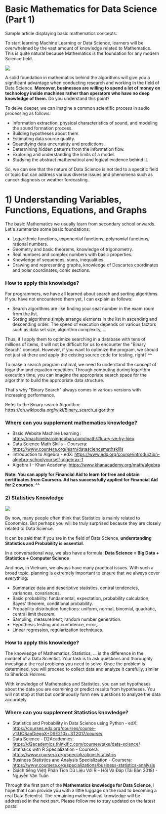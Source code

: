 # Basic Mathematics for Data Science (Part 1)

Sample article displaying basic mathematics concepts.

<!--more-->



To start learning Machine Learning or Data Science, learners will be overwhelmed by the vast amount of knowledge related to Mathematics. This is quite natural because Mathematics is the foundation for any modern Science field.

![](https://cdn-images-1.medium.com/max/1200/1*LzmSYF2pn5ZaBdUZxSM-JA.jpeg)

A solid foundation in mathematics behind the algorithms will give you a significant advantage when conducting research and working in the field of Data Science. **Moreover, businesses are willing to spend a lot of money on technology inside machines rather than operators who have no deep knowledge of them.** Do you understand this point?

To delve deeper, we can imagine a common scientific process in audio processing as follows:
  - Information extraction, physical characteristics of sound, and modeling the sound formation process.
  - Building hypotheses about them.
  - Estimating data source quality.
  - Quantifying data uncertainty and predictions.
  - Determining hidden patterns from the information flow.
  - Exploring and understanding the limits of a model.
  - Studying the abstract mathematical and logical evidence behind it.

So, we can see that the nature of Data Science is not tied to a specific field or topic but can address various diverse issues and phenomena such as cancer diagnosis or weather forecasting.

# 1) Understanding Variables, Functions, Equations, and Graphs

The basic Mathematics we usually learn from secondary school onwards. Let's summarize some basic foundations:
- Logarithmic functions, exponential functions, polynomial functions, rational numbers.
- Geometry and basic theorems, knowledge of trigonometry.
- Real numbers and complex numbers with basic properties.
- Knowledge of sequences, sums, inequalities.
- Drawing and representing graphs, knowledge of Descartes coordinates and polar coordinates, conic sections.

### How to apply this knowledge?

For programmers, we have all learned about search and sorting algorithms. If you have not encountered them yet, I can explain as follows:
- Search algorithms are like finding your seat number in the exam room from the list.
- Sorting algorithms simply arrange elements in the list in ascending and descending order. The speed of execution depends on various factors such as data set size, algorithm complexity, ...

Thus, if I apply them to optimize searching in a database with tens of millions of items, it will not be difficult for us to encounter the "Binary Search" concept. However, if you want to optimize the program, we should not just sit there and apply the existing source code for testing, right? ^^

To make a search program optimal, we need to understand the concept of logarithm and equation repetition. Through computing during logarithm execution time, you can imagine the appropriate search space for the algorithm to build the appropriate data structure.

That's why "Binary Search" always comes in various versions with increasing performance.

Refer to the Binary search Algorithm: https://en.wikipedia.org/wiki/Binary_search_algorithm

### Where can you supplement mathematics knowledge?

- Bssic Website Machine Learning : https://machinelearningcoban.com/math/#luu-y-ve-ky-hieu
- Data Science Math Skills - Coursera: https://www.coursera.org/learn/datasciencemathskills
- Introduction to Algebra - edX: https://www.edx.org/course/introduction-algebra-schoolyourself-algebrax-1
- Algebra I - Khan Academy: https://www.khanacademy.org/math/algebra

**Note: You can apply for Financial Aid to learn for free and obtain certificates from Coursera. Ad has successfully applied for Financial Aid for 2 courses. ^^** 

### 2) Statistics Knowledge

![](https://www.joshuanhook.com/wp-content/uploads/2017/06/statistics-denial-statistics-debacles-Malfeasance.jpg)

By now, many people often think that Statistics is mainly related to Economics. But perhaps you will be truly surprised because they are closely related to Data Science. 

It can be said that if you are in the field of Data Science, **understanding Statistics and Probability is essential**.

In a conversational way, we also have a formula:
**Data Science = Big Data + Statistics + Computer Science**

And now, in Vietnam, we always have many practical issues. With such a broad topic, planning is extremely important to ensure that we always cover everything:
- Summarize data and descriptive statistics, central tendencies, variances, covariances.
- Basic probability: fundamental, expectation, probability calculation, Bayes' theorem, conditional probability.
- Probability distribution functions: uniform, normal, binomial, quadratic, central limit theorem.
- Sampling, measurement, random number generation.
- Hypothesis testing and confidence, error,...
- Linear regression, regularization techniques.

### How to apply this knowledge?

The knowledge of Mathematics, Statistics, ... is the difference in the mindset of a Data Scientist. Your task is to ask questions and thoroughly investigate the real problems you need to solve. Once the problem is determined, you will proceed to collect data and analyze it carefully, similar to Sherlock Holmes.

With knowledge of Mathematics and Statistics, you can set hypotheses about the data you are examining or predict results from hypotheses. You will not stop at that but continuously form new questions to analyze the data accurately.

### Where can you supplement Statistics knowledge?

- Statistics and Probability in Data Science using Python - edX: https://courses.edx.org/courses/course-v1:UCSanDiegoX+DSE210x+3T2017/course/
- Data Science - D2Academics: https://d2academics.thinkific.com/courses/take/data-science/
- Statistics with R Specialization - Coursera: https://www.coursera.org/specializations/statistics
- Business Statistics and Analysis Specialization - Coursera: https://www.coursera.org/specializations/business-statistics-analysis
- (Sách tiếng Việt) Phân Tích Dữ Liệu Với R – Hỏi Và Đáp (Tái Bản 2018) - Nguyễn Văn Tuấn

Through the first part of the **Mathematics knowledge for Data Science**, I hope that I can provide you with a little luggage on the road to becoming a real Data Scientist. The remaining mathematical knowledge will be addressed in the next part. Please follow me to stay updated on the latest posts!







